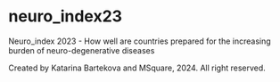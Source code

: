 # neuro_index23

Neuro_index 2023 - How well are countries prepared for the increasing burden of neuro-degenerative diseases


Created by Katarina Bartekova and MSquare, 2024. All right reserved.
